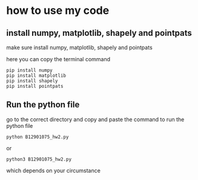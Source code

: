 # how to use my code

## install numpy, matplotlib, shapely and pointpats 

make sure install numpy, matplotlib, shapely and pointpats 

here you can copy the terminal command

```
pip install numpy
pip install matplotlib
pip install shapely
pip install pointpats 
``` 

## Run the python file 

go to the correct directory and copy and paste the command
to run the python file

```
python B12901075_hw2.py
```

or 

```
python3 B12901075_hw2.py
```
which depends on your circumstance
